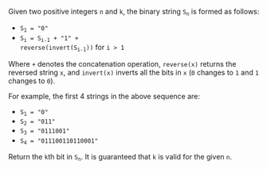 Given two positive integers `n` and `k`, the binary string  <code>S<sub>n</sub></code> is formed as follows:

- <code>S<sub>1</sub> = "0"</code>
- <code>S<sub>i</sub> = S<sub>i-1</sub> + "1" + reverse(invert(S<sub>i-1</sub>))</code> for `i > 1`

Where `+` denotes the concatenation operation, `reverse(x)` returns the reversed string `x`, and `invert(x)` inverts all the bits in `x` (`0` changes to `1` and `1` changes to `0`).

For example, the first 4 strings in the above sequence are:

- <code>S<sub>1</sub> = "0"</code>
- <code>S<sub>2</sub> = "011"</code>
- <code>S<sub>3</sub> = "0111001"</code>
- <code>S<sub>4</sub> = "011100110110001"</code>

Return the `k`th bit in <code>S<sub>n</sub></code>. It is guaranteed that `k` is valid for the given `n`.